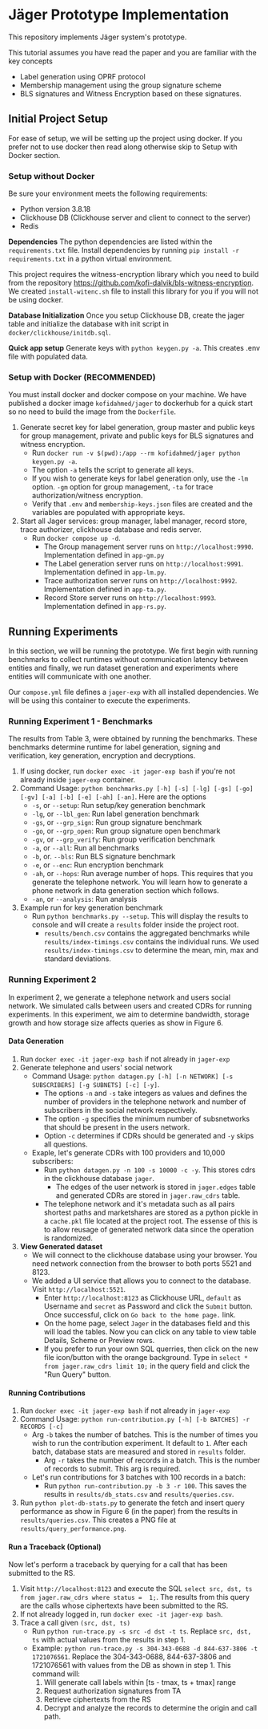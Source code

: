 # Jäger Prototype Implementation

This repository implements Jäger system's prototype.

This tutorial assumes you have read the paper and you are familiar with the key concepts

- Label generation using OPRF protocol
- Membership management using the group signature scheme
- BLS signatures and Witness Encryption based on these signatures.

## Initial Project Setup

For ease of setup, we will be setting up the project using docker. If you prefer not to use docker then read along otherwise skip to Setup with Docker section.

### Setup without Docker
Be sure your environment meets the following requirements:
- Python version 3.8.18
- Clickhouse DB (Clickhouse server and client to connect to the server)
- Redis

**Dependencies**
The python dependencies are listed within the ```requirements.txt``` file. Install dependencies by running ```pip install -r requirements.txt``` in a python virtual environment.  

This project requires the witness-encryption library which you need to build from the repository https://github.com/kofi-dalvik/bls-witness-encryption. We created ```install-witenc.sh``` file to install this library for you if you will not be using docker. 

**Database Initialization**
Once you setup Clickhouse DB, create the jager table and initialize the database with init script in ```docker/clickhouse/initdb.sql```.

**Quick app setup**
Generate keys with ```python keygen.py -a```. This creates .env file with populated data.
  
### Setup with Docker (RECOMMENDED)
You must install docker and docker compose on your machine. We have published a docker image ```kofidahmed/jager``` to dockerhub for a quick start so no need to build the image from the ```Dockerfile```.

1. Generate secret key for label generation, group master and public keys for group management, private and public keys for BLS signatures and witness encryption.
	* Run ```docker run -v $(pwd):/app --rm kofidahmed/jager python keygen.py -a```. 
	* The option ```-a``` tells the script to generate all keys. 
	* If you wish to generate keys for label generation only, use the ```-lm``` option. ```-gm``` option for group management, ```-ta``` for trace authorization/witness encryption. 
	* Verify that ```.env``` and ```membership-keys.json``` files are created and the variables are populated with appropriate keys. 
3. Start all Jager services: group manager, label manager, record store, trace authorizer, clickhouse database and redis server.
	* Run ```docker compose up -d```. 
		* The Group management server runs on ```http://localhost:9990```. Implementation defined in ```app-gm.py```
		* The Label generation server runs on ```http://localhost:9991```. Implementation defined in ```app-lm.py```.
		* Trace authorization server runs on ```http://localhost:9992```. Implementation defined in ```app-ta.py```.
		* Record Store server runs on ```http://localhost:9993```. Implementation defined in ```app-rs.py```.

## Running Experiments
In this section, we will be running the prototype. We first begin with running benchmarks to collect runtimes without communication latency between entities and finally, we run dataset generation and experiments where entities will communicate with one another. 

Our ```compose.yml``` file defines a ```jager-exp``` with all installed dependencies. We will be using this container to execute the experiments. 


### Running Experiment 1 - Benchmarks
The results from Table 3, were obtained by running the benchmarks. These benchmarks determine runtime for label generation, signing and verification, key generation, encryption and decryptions.
  
1. If using docker, run ```docker exec -it jager-exp bash``` if you're not already inside ```jager-exp``` container.
2. Command Usage: ```python benchmarks.py [-h] [-s] [-lg] [-gs] [-go] [-gv] [-a] [-b] [-e] [-ah] [-an]```. Here are the options
	* ```-s```, or ```--setup```:  Run setup/key generation benchmark
    * ```-lg```, or ```--lbl_gen```: Run label generation benchmark
    * ```-gs```, or ```--grp_sign```:  Run group signature benchmark
    * ```-go```, or ```--grp_open```: Run group signature open benchmark
    * ```-gv```, or ```--grp_verify```: Run group verification benchmark
    * ```-a```, or ```--all```: Run all benchmarks
    * ```-b```, or. ```--bls```:  Run BLS signature benchmark
    * ```-e```, or ```--enc```: Run encryption benchmark
    * ```-ah```, or ```--hops```: Run average number of hops. This requires that you generate the telephone network. You will learn how to generate a phone network in data generation section which follows.
    * ```-an```, or ```--analysis```: Run analysis
3. Example run for key generation benchmark
	* Run ```python benchmarks.py --setup```.  This will display the results to console and will create a ```results``` folder inside the project root. 
		* ```results/bench.csv``` contains the aggregated benchmarks while ```results/index-timings.csv``` contains the individual runs. We used ```results/index-timings.csv``` to determine the mean, min, max and standard deviations. 

### Running Experiment 2
In experiment 2, we generate a telephone network and users social network. We simulated calls between users and created CDRs for running experiments. In this experiment, we aim to determine bandwidth,  storage growth and how storage size affects queries as show in Figure 6.

#### Data Generation
1. Run ```docker exec -it jager-exp bash``` if not already in ```jager-exp```
2. Generate telephone and users' social network 
	* Command Usage: ```python datagen.py [-h] [-n NETWORK] [-s SUBSCRIBERS] [-g SUBNETS] [-c] [-y]```. 
		* The options ```-n``` and ```-s``` take integers as values and defines the number of providers in the telephone network and number of subscribers in the social network respectively.  
		* The option ```-g``` specifies the minimum number of subsnetworks that should be present in the users network.  
		* Option ```-c``` determines if CDRs should be generated and ```-y``` skips all questions.
    * Exaple, let's generate CDRs with 100 providers and 10,000 subscribers:
        * Run ```python datagen.py -n 100 -s 10000 -c -y```. This stores cdrs in the clickhouse database ```jager```.  
	        * The edges of the user network is stored in ```jager.edges``` table and generated CDRs are stored in ```jager.raw_cdrs``` table.
	   * The telephone network and it's metadata such as all pairs shortest paths and marketshares are stored as a python pickle in a ```cache.pkl``` file located at the project root. The essense of this is to allow reusage of generated network data since the operation is randomized. 
3. **View Generated dataset**
	* We will connect to the clickhouse database using your browser. You need network connection from the browser to both ports 5521 and 8123.
	* We added a UI service that allows you to connect to the database. Visit ```http://localhost:5521```. 
		* Enter ```http://localhost:8123``` as Clickhouse URL, ```default``` as Username and ```secret``` as Password and click the ```Submit``` button. Once successful, click on ```Go back to the home page.``` link. 
		* On the home page, select ```Jager``` in the databases field and this will load the tables. Now you can click on any table to view table Details, Scheme or Preview rows. 
		* If you prefer to run your own SQL querries, then click on the new file icon/button with the orange background. Type in ```select * from jager.raw_cdrs limit 10;``` in the query field and click the "Run Query" button. 

#### Running Contributions
1. Run ```docker exec -it jager-exp bash``` if not already in ```jager-exp```
2. Command Usage: ```python run-contribution.py [-h] [-b BATCHES] -r RECORDS [-c]```
	* Arg ```-b``` takes the number of batches. This is the number of times you wish to run the contribution experiment. It default to ```1```. After each batch, database stats are measured and stored in ```results``` folder. 
		* Arg ```-r``` takes the number of records in a batch. This is the number of records to submit. This arg is required. 
	* Let's run contributions for 3 batches with 100 records in a batch:
		* Run ```python run-contribution.py -b 3 -r 100```. This saves the results in ```results/db_stats.csv``` and ```results/queries.csv```.
3. Run ```python plot-db-stats.py``` to generate the fetch and insert query performance as show in Figure 6 (in the paper) from the results in ```results/queries.csv```. This creates a PNG file at ```results/query_performance.png```.


#### Run a Traceback (Optional)
Now let's perform a traceback by querying for a call that has been submitted to the RS.
1. Visit ```http://localhost:8123``` and execute the SQL ```select src, dst, ts from jager.raw_cdrs where status =  1;```. The results from this query are the calls whose ciphertexts have been submitted to the RS. 
2. If not already logged in, run ```docker exec -it jager-exp bash```.
3. Trace a call given ```(src, dst, ts)```
	* Run ```python run-trace.py -s src -d dst -t ts```. Replace ```src, dst, ts``` with actual values from the results in step 1. 
	* Example: ```python run-trace.py -s 304-343-0688 -d 844-637-3806 -t 1721076561```. Replace the 304-343-0688, 844-637-3806 and 1721076561 with values from the DB as shown in step 1. This command will:
		1. Will generate call labels within [ts - tmax, ts + tmax] range
		2. Request authorization signatures from TA
		3. Retrieve ciphertexts from the RS
		4. Decrypt and analyze the records to determine the origin and call path. 
